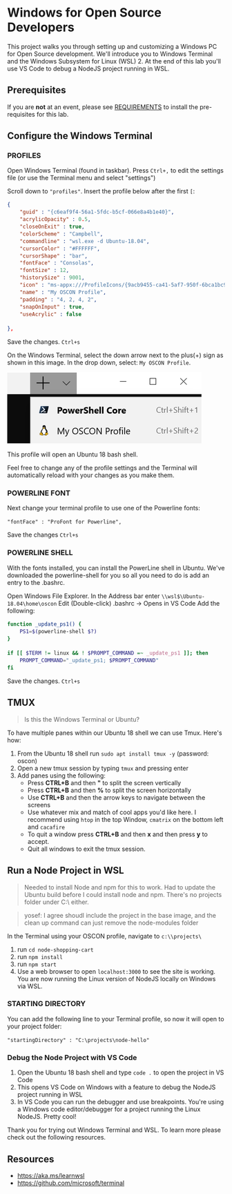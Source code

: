 # Windows for Open Source Developers

This project walks you through setting up and customizing a Windows PC for Open Source development.  We'll introduce you to Windows Terminal and the Windows Subsystem for Linux (WSL) 2. At the end of this lab you'll use VS Code to debug a NodeJS project running in WSL. 

## Prerequisites

If you are **not** at an event, please see [REQUIREMENTS](REQUIREMENTS.md) to install the pre-requisites for this lab.

## Configure the Windows Terminal

### PROFILES

Open Windows Terminal (found in taskbar). Press `Ctrl+,` to edit the settings file (or use the Terminal menu and select "settings")

Scroll down to `"profiles"`. Insert the profile below after the first `[`: <br/> 
```json
{
    "guid" : "{c6eaf9f4-56a1-5fdc-b5cf-066e8a4b1e40}",
    "acrylicOpacity" : 0.5,
    "closeOnExit" : true,
    "colorScheme" : "Campbell",
    "commandline" : "wsl.exe -d Ubuntu-18.04",
    "cursorColor" : "#FFFFFF",
    "cursorShape" : "bar",
    "fontFace" : "Consolas",
    "fontSize" : 12,
    "historySize" : 9001,
    "icon" : "ms-appx:///ProfileIcons/{9acb9455-ca41-5af7-950f-6bca1bc9722f}.png",
    "name" : "My OSCON Profile",
    "padding" : "4, 2, 4, 2",
    "snapOnInput" : true,
    "useAcrylic" : false
        
},
```
Save the changes. `Ctrl+s`

On the Windows Terminal, select the down arrow next to the plus(+) sign as shown in this image. In the drop down, select: `My OSCON Profile`. 

![drop down menu](./menudropdown.png)

This profile will open an Ubuntu 18 bash shell. 

Feel free to change any of the profile settings and the Terminal will automatically reload with your changes as you make them.

### POWERLINE FONT
Next change your terminal profile to use one of the Powerline fonts:

`"fontFace" : "ProFont for Powerline",`

Save the changes `Ctrl+s`

### POWERLINE SHELL
With the fonts installed, you can install the PowerLine shell in Ubuntu.  We've downloaded the powerline-shell for you so all you need to do is add an entry to the .bashrc.

Open Windows File Explorer.
In the Address bar enter `\\wsl$\Ubuntu-18.04\home\oscon`
Edit (Double-click) .bashrc -> Opens in VS Code
Add the following:

```bash
function _update_ps1() {
    PS1=$(powerline-shell $?)
}

if [[ $TERM != linux && ! $PROMPT_COMMAND =~ _update_ps1 ]]; then
    PROMPT_COMMAND="_update_ps1; $PROMPT_COMMAND"
fi
```
Save the changes. `Ctrl+s`


## TMUX
> Is this the Windows Terminal or Ubuntu?

To have multiple panes within our Ubuntu 18 shell we can use Tmux.  Here's how:
1. From the Ubuntu 18 shell run `sudo apt install tmux -y` (password: oscon)
2. Open a new tmux session by typing `tmux` and pressing enter
3. Add panes using the following:
    - Press **CTRL+B** and then **"** to split the screen vertically
    - Press **CTRL+B** and then **%** to split the screen horizontally
    - Use **CTRL+B** and then the arrow keys to navigate between the screens
    - Use whatever mix and match of cool apps you'd like here. I recommend using `htop` in the top Window, `cmatrix` on the bottom left and `cacafire`
    - To quit a window press **CTRL+B** and then **x** and then press **y** to accept. 
    - Quit all windows to exit the tmux session.

## Run a Node Project in WSL
> Needed to install Node and npm for this to work. Had to update the Ubuntu build before I could install node and npm. There's no projects folder under C:\\ either.

>yosef: I agree shoudl include the project in the base image, and the clean up command can just remove the node-modules folder

In the Terminal using your OSCON profile, navigate to
 `c:\\projects\`
1. run `cd node-shopping-cart`
2. run `npm install`
3. run `npm start`
4. Use a web browser to open `localhost:3000` to see the site is working.  You are now running  the Linux version of NodeJS locally on Windows via WSL. 

### STARTING DIRECTORY
You can add the following line to your Terminal profile, so now it will open to your project folder:

`"startingDirectory" : "C:\projects\node-hello"`

### Debug the Node Project with VS Code
1. Open the Ubuntu 18 bash shell and type `code .` to open the project in VS Code
2. This opens VS Code on Windows with a feature to debug the NodeJS project running in WSL
3. In VS Code you can run the debugger and use breakpoints.  You're using a Windows code editor/debugger for a project running the Linux NodeJS.  Pretty cool!

Thank you for trying out Windows Terminal and WSL.  To learn more please check out the following resources.

## Resources
- https://aka.ms/learnwsl
- https://github.com/microsoft/terminal

